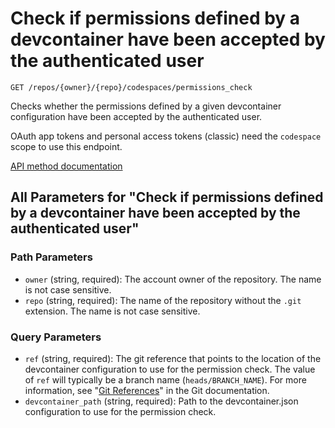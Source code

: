 # Check if permissions defined by a devcontainer have been accepted by the authenticated user

`GET /repos/{owner}/{repo}/codespaces/permissions_check`

Checks whether the permissions defined by a given devcontainer configuration have been accepted by the authenticated user.

OAuth app tokens and personal access tokens (classic) need the `codespace` scope to use this endpoint.

[API method documentation](https://docs.github.com/rest/codespaces/codespaces#check-if-permissions-defined-by-a-devcontainer-have-been-accepted-by-the-authenticated-user)

## All Parameters for "Check if permissions defined by a devcontainer have been accepted by the authenticated user"

### Path Parameters

- `owner` (string, required): The account owner of the repository. The name is not case sensitive.
- `repo` (string, required): The name of the repository without the `.git` extension. The name is not case sensitive.
### Query Parameters

- `ref` (string, required): The git reference that points to the location of the devcontainer configuration to use for the permission check. The value of `ref` will typically be a branch name (`heads/BRANCH_NAME`). For more information, see "[Git References](https://git-scm.com/book/en/v2/Git-Internals-Git-References)" in the Git documentation.
- `devcontainer_path` (string, required): Path to the devcontainer.json configuration to use for the permission check.
